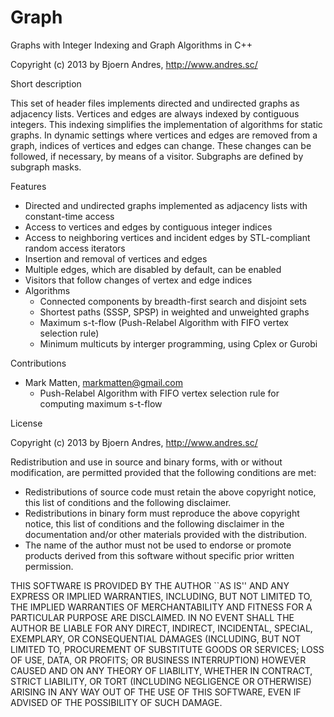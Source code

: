 Graph
============

Graphs with Integer Indexing and Graph Algorithms in C++

Copyright (c) 2013 by Bjoern Andres, http://www.andres.sc/


Short description

This set of header files implements directed and undirected graphs as adjacency lists.
Vertices and edges are always indexed by contiguous integers.
This indexing simplifies the implementation of algorithms for static graphs.
In dynamic settings where vertices and edges are removed from a graph,
indices of vertices and edges can change.
These changes can be followed, if necessary, by means of a visitor.
Subgraphs are defined by subgraph masks.


Features

- Directed and undirected graphs implemented as adjacency lists with constant-time access
- Access to vertices and edges by contiguous integer indices
- Access to neighboring vertices and incident edges by STL-compliant random access iterators
- Insertion and removal of vertices and edges
- Multiple edges, which are disabled by default, can be enabled
- Visitors that follow changes of vertex and edge indices
- Algorithms
  - Connected components by breadth-first search and disjoint sets
  - Shortest paths (SSSP, SPSP) in weighted and unweighted graphs
  - Maximum s-t-flow (Push-Relabel Algorithm with FIFO vertex selection rule)
  - Minimum multicuts by interger programming, using Cplex or Gurobi


Contributions

- Mark Matten, markmatten@gmail.com
  - Push-Relabel Algorithm with FIFO vertex selection rule for computing maximum s-t-flow


License

Copyright (c) 2013 by Bjoern Andres, http://www.andres.sc/

Redistribution and use in source and binary forms, with or without
modification, are permitted provided that the following conditions are met:

- Redistributions of source code must retain the above copyright notice,
  this list of conditions and the following disclaimer.
- Redistributions in binary form must reproduce the above copyright notice, 
  this list of conditions and the following disclaimer in the documentation
  and/or other materials provided with the distribution.
- The name of the author must not be used to endorse or promote products 
  derived from this software without specific prior written permission.

THIS SOFTWARE IS PROVIDED BY THE AUTHOR ``AS IS'' AND ANY EXPRESS OR IMPLIED 
WARRANTIES, INCLUDING, BUT NOT LIMITED TO, THE IMPLIED WARRANTIES OF 
MERCHANTABILITY AND FITNESS FOR A PARTICULAR PURPOSE ARE DISCLAIMED. IN NO 
EVENT SHALL THE AUTHOR BE LIABLE FOR ANY DIRECT, INDIRECT, INCIDENTAL,
SPECIAL, EXEMPLARY, OR CONSEQUENTIAL DAMAGES (INCLUDING, BUT NOT LIMITED TO,
PROCUREMENT OF SUBSTITUTE GOODS OR SERVICES; LOSS OF USE, DATA, OR PROFITS; 
OR BUSINESS INTERRUPTION) HOWEVER CAUSED AND ON ANY THEORY OF LIABILITY, 
WHETHER IN CONTRACT, STRICT LIABILITY, OR TORT (INCLUDING NEGLIGENCE OR 
OTHERWISE) ARISING IN ANY WAY OUT OF THE USE OF THIS SOFTWARE, EVEN IF 
ADVISED OF THE POSSIBILITY OF SUCH DAMAGE.
